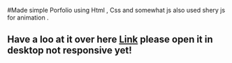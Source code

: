 #Made simple Porfolio using Html ,  Css and somewhat js also used shery js for animation .
## Have a loo at it over here [Link](https://shivam182004.github.io/portfolio/) please open it in desktop not responsive yet!
